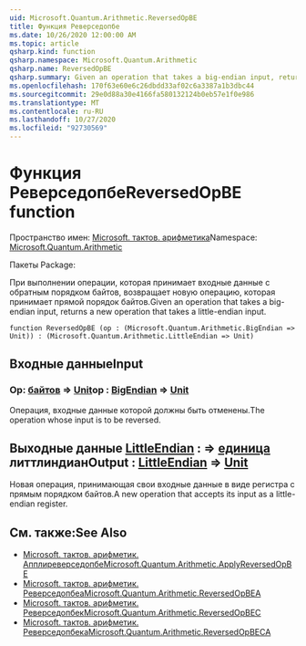 ```yaml
---
uid: Microsoft.Quantum.Arithmetic.ReversedOpBE
title: Функция Реверседопбе
ms.date: 10/26/2020 12:00:00 AM
ms.topic: article
qsharp.kind: function
qsharp.namespace: Microsoft.Quantum.Arithmetic
qsharp.name: ReversedOpBE
qsharp.summary: Given an operation that takes a big-endian input, returns a new operation that takes a little-endian input.
ms.openlocfilehash: 170f63e60e6c26dbdd33af02c6a3387a1b3dbc44
ms.sourcegitcommit: 29e0d88a30e4166fa580132124b0eb57e1f0e986
ms.translationtype: MT
ms.contentlocale: ru-RU
ms.lasthandoff: 10/27/2020
ms.locfileid: "92730569"
---
```

# <a name="reversedopbe-function"></a><span data-ttu-id="7a5fa-102">Функция Реверседопбе</span><span class="sxs-lookup"><span data-stu-id="7a5fa-102">ReversedOpBE function</span></span>

<span data-ttu-id="7a5fa-103">Пространство имен: [Microsoft. тактов. арифметика](xref:Microsoft.Quantum.Arithmetic)</span><span class="sxs-lookup"><span data-stu-id="7a5fa-103">Namespace: [Microsoft.Quantum.Arithmetic](xref:Microsoft.Quantum.Arithmetic)</span></span>

<span data-ttu-id="7a5fa-104">Пакеты [](https://nuget.org/packages/)</span><span class="sxs-lookup"><span data-stu-id="7a5fa-104">Package: [](https://nuget.org/packages/)</span></span>


<span data-ttu-id="7a5fa-105">При выполнении операции, которая принимает входные данные с обратным порядком байтов, возвращает новую операцию, которая принимает прямой порядок байтов.</span><span class="sxs-lookup"><span data-stu-id="7a5fa-105">Given an operation that takes a big-endian input, returns a new operation that takes a little-endian input.</span></span>

```qsharp
function ReversedOpBE (op : (Microsoft.Quantum.Arithmetic.BigEndian => Unit)) : (Microsoft.Quantum.Arithmetic.LittleEndian => Unit)
```


## <a name="input"></a><span data-ttu-id="7a5fa-106">Входные данные</span><span class="sxs-lookup"><span data-stu-id="7a5fa-106">Input</span></span>

### <a name="op--bigendian--unit"></a><span data-ttu-id="7a5fa-107">Op: [байтов](xref:Microsoft.Quantum.Arithmetic.BigEndian) => [Unit](xref:microsoft.quantum.lang-ref.unit)</span><span class="sxs-lookup"><span data-stu-id="7a5fa-107">op : [BigEndian](xref:Microsoft.Quantum.Arithmetic.BigEndian) => [Unit](xref:microsoft.quantum.lang-ref.unit)</span></span> 

<span data-ttu-id="7a5fa-108">Операция, входные данные которой должны быть отменены.</span><span class="sxs-lookup"><span data-stu-id="7a5fa-108">The operation whose input is to be reversed.</span></span>



## <a name="output--littleendian--unit"></a><span data-ttu-id="7a5fa-109">Выходные данные [LittleEndian](xref:Microsoft.Quantum.Arithmetic.LittleEndian) : => [единица](xref:microsoft.quantum.lang-ref.unit) литтлиндиан</span><span class="sxs-lookup"><span data-stu-id="7a5fa-109">Output : [LittleEndian](xref:Microsoft.Quantum.Arithmetic.LittleEndian) => [Unit](xref:microsoft.quantum.lang-ref.unit)</span></span> 

<span data-ttu-id="7a5fa-110">Новая операция, принимающая свои входные данные в виде регистра с прямым порядком байтов.</span><span class="sxs-lookup"><span data-stu-id="7a5fa-110">A new operation that accepts its input as a little-endian register.</span></span>

## <a name="see-also"></a><span data-ttu-id="7a5fa-111">См. также:</span><span class="sxs-lookup"><span data-stu-id="7a5fa-111">See Also</span></span>

- [<span data-ttu-id="7a5fa-112">Microsoft. тактов. арифметик. Апплиреверседопбе</span><span class="sxs-lookup"><span data-stu-id="7a5fa-112">Microsoft.Quantum.Arithmetic.ApplyReversedOpBE</span></span>](xref:Microsoft.Quantum.Arithmetic.ApplyReversedOpBE)
- [<span data-ttu-id="7a5fa-113">Microsoft. тактов. арифметик. Реверседопбеа</span><span class="sxs-lookup"><span data-stu-id="7a5fa-113">Microsoft.Quantum.Arithmetic.ReversedOpBEA</span></span>](xref:Microsoft.Quantum.Arithmetic.ReversedOpBEA)
- [<span data-ttu-id="7a5fa-114">Microsoft. тактов. арифметик. Реверседопбек</span><span class="sxs-lookup"><span data-stu-id="7a5fa-114">Microsoft.Quantum.Arithmetic.ReversedOpBEC</span></span>](xref:Microsoft.Quantum.Arithmetic.ReversedOpBEC)
- [<span data-ttu-id="7a5fa-115">Microsoft. тактов. арифметик. Реверседопбека</span><span class="sxs-lookup"><span data-stu-id="7a5fa-115">Microsoft.Quantum.Arithmetic.ReversedOpBECA</span></span>](xref:Microsoft.Quantum.Arithmetic.ReversedOpBECA)